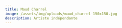 ```yaml
---
title: Maud Charrel
image: /assets/img/uploads/maud_charrel-150x150.jpg
description: Artiste indépendante
---
```


